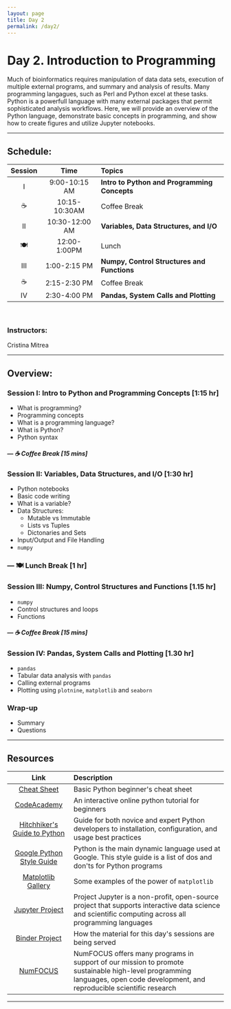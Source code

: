 ```yaml
---
layout: page
title: Day 2
permalink: /day2/
---
```


# Day 2. Introduction to Programming

Much of bioinformatics requires manipulation of data data sets, execution of multiple external programs, and summary and analysis of results.  Many programming langagues, such as Perl and Python excel at these tasks. Python is a powerfull language with many external packages that permit sophisticated analysis workflows. Here, we will provide an overview of the Python language, demonstrate basic concepts in programming, and show how to create figures and utilize Jupyter notebooks.  

---

## Schedule:


| Session   | Time           | Topics                   |
| :-------: |:--------------:| :----------------------- |
| I         | 9:00-10:15 AM  | **Intro to Python and Programming Concepts** |
| &#9749;   | 10:15-10:30AM  | Coffee Break              |
| II        | 10:30-12:00 AM | **Variables, Data Structures, and I/O**       |
| &#127869; | 12:00-1:00PM   | Lunch                   |
| III       | 1:00-2:15 PM   | **Numpy, Control Structures and Functions**    |
| &#9749;   | 2:15-2:30 PM   | Coffee Break             |
| IV        | 2:30-4:00 PM   | **Pandas, System Calls and Plotting**   |

<br>

### Instructors:
Cristina Mitrea

---

## Overview:
### Session I: Intro to Python and Programming Concepts [1:15 hr]
- What is programming?
- Programming concepts
- What is a programming language?
- What is Python? 
- Python syntax

##### &#8212; &#9749; Coffee Break [15 mins]

### Session II: Variables, Data Structures, and I/O [1:30 hr] 
- Python notebooks
- Basic code writing
- What is a variable?
- Data Structures:
  - Mutable vs Immutable
  - Lists vs Tuples
  - Dictonaries and Sets
- Input/Output and File Handling
- `numpy`

### &#8212; &#127869; Lunch Break [1 hr]

### Session III: Numpy, Control Structures and Functions [1.15 hr]
- `numpy`
- Control structures and loops
- Functions

##### &#8212; &#9749; Coffee Break [15 mins]

### Session IV: Pandas, System Calls and Plotting [1.30 hr]
- `pandas`
- Tabular data analysis with `pandas`
- Calling external programs
- Plotting using `plotnine`, `matplotlib` and `seaborn`

### Wrap-up
- Summary
- Questions

---

## Resources

| Link                                                                                                          | Description |
| :-----------------------------------------------------------------------------------------------------------: | :---------------- |
| [Cheat Sheet](https://github.com/ehmatthes/pcc/releases/download/v1.0.0/beginners_python_cheat_sheet_pcc.pdf) | Basic Python beginner's cheat sheet |
| [CodeAcademy](https://www.codecademy.com/learn/python)                                                        | An interactive online python tutorial for beginners |
| [Hitchhiker's Guide to Python](https://docs.python-guide.org/)                                                | Guide for both novice and expert Python developers to installation, configuration, and usage best practices |
| [Google Python Style Guide](https://github.com/google/styleguide/blob/gh-pages/pyguide.md)                    | Python is the main dynamic language used at Google. This style guide is a list of dos and don'ts for Python programs |
| [Matplotlib Gallery](http://matplotlib.org/gallery.html)                                                      | Some examples of the power of `matplotlib` |
| [Jupyter Project](http://jupyter.org/)                                                                        | Project Jupyter is a non-profit, open-source project that supports interactive data science and scientific computing across all programming languages |
| [Binder Project](https://mybinder.org/#)                                                                      | How the material for this day's sessions are being served |
| [NumFOCUS](https://numfocus.org/)                                                                             | NumFOCUS offers many programs in support of our mission to promote sustainable high-level programming languages, open code development, and reproducible scientific research |

---

